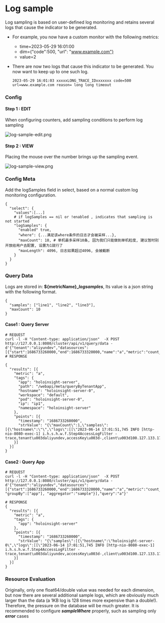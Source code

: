 # Log sample

Log sampling is based on user-defined log monitoring and retains several logs that cause the indicator to be generated.
- For example, you now have a custom monitor with the following metrics:
    - time=2023-05-29 16:01:00 
    - dim={"code":500, "url": "www.example.com"}
    - value=2
- There are now two logs that cause this indicator to be generated. You now want to keep up to one such log.

  ```2023-05-29 16:01:03 xxxxxLONG_TRACE_IDxxxxxxx code=500 url=www.example.com reason= long long timeout```


### Config
#### Step 1 : EDIT
When configuring counters, add sampling conditions to perform log sampling

![log-sample-edit.png](../../../resources/images/user-guide/logmonitor/log-sample-edit.png)

#### Step 2 : VIEW
Placing the mouse over the number brings up the sampling event.

![log-sample-view.png](../../../resources/images/user-guide/logmonitor/log-sample-view.png)

### Config Meta

Add the logSamples field in select, based on a normal custom log monitoring configuration.

````
{
  "select": {
    "values":[...]
    # if logSamples == nil or !enabled , indicates that sampling is not started
    "logSamples": {
      "enabled" true,
      "where": {...满足该where条件的日志才会被采样...},
      "maxCount": 10, # 单机最多采样10条, 因为我们只能做到单机粒度, 建议暂时别开放给用户去配置, 设置为1就行了
      "maxLength": 4096, 日志如果超过4096, 会被截断
    }
  }
}
````
### Query Data

Logs are stored in: **${metricName}__logsamples_**, Its value is a json string with the following format.
````
{
  "samples": ["line1", "line2", "line3"],
  "maxCount": 10
}
````
#### Case1 : Query Server
````
# REQUEST
curl -l -H "Content-type: application/json"  -X POST http://127.0.0.1:8080/cluster/api/v1/query/data -d'{"tenant":"aliyundev","datasources":[{"start":1686733260000,"end":1686733320000,"name":"a","metric":"count_logsamples","aggregator":"none"}],"query":"a"}'
# RESPONSE

{
  "results": [{
    "metric": "a",
    "tags": {
      "app": "holoinsight-server",
      "path": "/webapi/meta/queryByTenantApp",
      "hostname": "holoinsight-server-0",
      "workspace": "default",
      "pod": "holoinsight-server-0",
      "ip": "ip1",
      "namespace": "holoinsight-server"
    },
    "points": [{
      "timestamp": "1686733260000",
      "strValue": "{\"maxCount\":1,\"samples\":[{\"hostname\":\"\",\"logs\":[[\"2023-06-14 17:01:51,745 INFO [http-nio-8080-exec-1] i.h.s.h.w.f.Step4AccessLogFilter - trace,tenant\u003daliyundev,accessKey\u003d-,client\u003d100.127.133.174,path\u003d/webapi/meta/queryByTenantApp,method\u003dPOST,status\u003d200,size\u003d9827,cost\u003d3ms,\"]]}]}"
    }]
  }]
}
````

#### Case2 : Query App
````
# REQUEST
curl -l -H "Content-type: application/json"  -X POST http://127.0.0.1:8080/cluster/api/v1/query/data -d'{"tenant":"aliyundev","datasources":[{"start":1686733260000,"end":1686733320000,"name":"a","metric":"count_logsamples", "groupBy":["app"], "aggregator":"sample"}],"query":"a"}'

# RESPONSE
{
  "results": [{
    "metric": "a",
    "tags": {
      "app": "holoinsight-server"
    },
    "points": [{
      "timestamp": "1686733260000",
      "strValue": "{\"samples\":[{\"hostname\":\"holoinsight-server-0\",\"logs\":[[\"2023-06-14 17:01:51,745 INFO [http-nio-8080-exec-1] i.h.s.h.w.f.Step4AccessLogFilter - trace,tenant\u003daliyundev,accessKey\u003d-,client\u003d100.127.133.174,path\u003d/webapi/meta/queryByTenantApp,method\u003dPOST,status\u003d200,size\u003d9827,cost\u003d3ms,\"]]}],\"maxCount\":1}"
    }]
  }]
}
````

### Resource Evaluation

Originally, only one float64/double value was needed for each dimension, but now there are several additional sample logs,
which are obviously much larger than the data (a 1KB log is 128 times more expensive than a double!).
Therefore, the pressure on the database will be much greater.
It is recommended to configure **_sampleWhere_** properly, such as sampling only **_error_** cases
